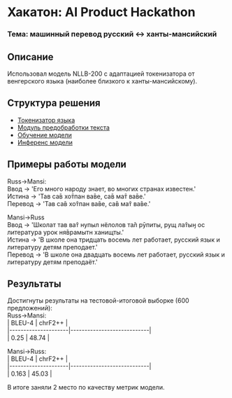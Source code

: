# Хакатон: AI Product Hackathon
### Тема: машинный перевод русский ↔ ханты-мансийский
## Описание  

Использовал модель NLLB-200 с адаптацией токенизатора от венгерского языка (наиболее близкого к ханты-мансийскому).
## Структура решения  
- [Токенизатор языка](GITHUB_Tokenization_NLLB_ru_mns.ipynb)
- [Модуль предобработки текста](NLLB_Preproc_text.ipynb)
- [Обучение модели](NLLB_Trained.ipynb)
- [Инференс модели](NLLB_Trained.ipynb)

## Примеры работы модели  

Russ→Mansi:  
Ввод -> 'Его много народу знает, во многих странах известен.'  
Истина -> 'Тав са̄в хо̄тпан ва̄ве, са̄в ма̄т ва̄ве.'  
Перевод -> 'Тав са̄в хо̄тпан ва̄ве, са̄в ма̄т ва̄ве.'  

Mansi→Russ  
Ввод -> 'Школат тав ва̄т нупыл нёлолов та̄л рӯпиты, рущ ла̄тыӈ ос литература урок ня̄врамытн ханищты.'  
Истина -> 'В школе она тридцать восемь лет работает, русский язык и литературу детям преподает.'  
Перевод -> 'В школе она двадцать восемь лет работает, русский язык и литературу детям преподаёт.'  

## Результаты  
Достигнуты результаты на тестовой-итоговой выборке (600 предложений):  
Russ→Mansi:  
| BLEU-4           | chrF2++                     |  
|---------------------|----------------------------|  
| 0.25  | 48.74      |  

Mansi→Russ:  
| BLEU-4         | chrF2++                     |  
|---------------------|----------------------------|  
| 0.163  | 45.03      |  

В итоге заняли 2 место по качеству метрик модели.  
